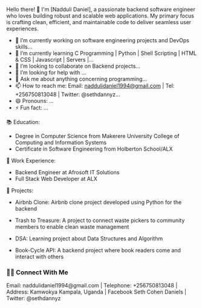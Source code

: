 Hello there! 👋 I'm [Nadduli Daniel], a passionate backend software engineer who loves building robust and scalable web applications. My primary focus is crafting clean, efficient, and maintainable code to deliver seamless user experiences.

- 🔭 I’m currently working on software engineering projects and DevOps skills...
- 🌱 I’m currently learning C Programming | Python | Shell Scripting | HTML & CSS | Javascript | Servers |...
- 👯 I’m looking to collaborate on Backend projects...
- 🤔 I’m looking for help with ...
- 💬 Ask me about anything concerning programming...
- 📫 How to reach me: Email: naddulidaniel1994@gmail.com | Tel: +256750813048 | Twitter: @sethdannyz...
- 😄 Pronouns: ...
- ⚡ Fun fact: ...

📚 Education:
- Degree in Computer Science from Makerere University College of Computing and Information Systems
- Certificate in Software Engineering from Holberton School/ALX

💼 Work Experience:
- Backend Engineer at Afrosoft IT Solutions
- Full Stack Web Developer at ALX

🔧 Projects:
- Airbnb Clone: Airbnb clone project developed using Python for the backend
- Trash to Treasure: A project to connect waste pickers to community members to enable clean waste management
- DSA: Learning project about Data Structures and Algorithm
- Book-Cycle API: A backend project where book readers come and interact with others

  <!--START_SECTION:waka-->
  <!--END_SECTION:waka-->

<h3> 🤝🏻 Connect With Me </h3>
Email:       naddulidaniel1994@gmail.com |
Telephone:   +256750813048 |
Address:     Kamwokya Kampala, Uganda |
Facebook     Seth Cohen Daniels |
Twitter:     @sethdannyz
